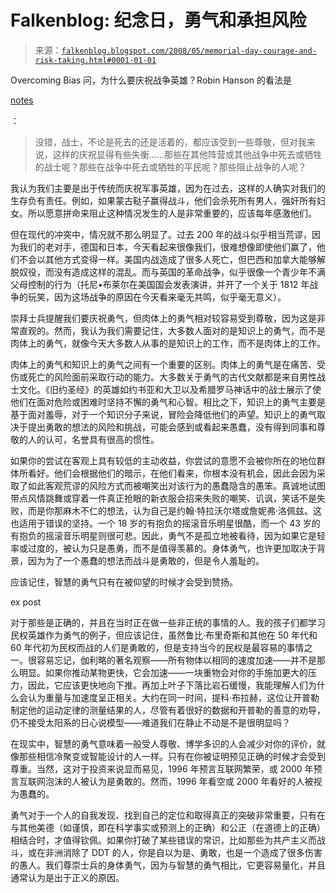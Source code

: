 <!--yml

category: 未分类

date: 2024-05-12 23:17:48

-->

# Falkenblog: 纪念日，勇气和承担风险

> 来源：[`falkenblog.blogspot.com/2008/05/memorial-day-courage-and-risk-taking.html#0001-01-01`](http://falkenblog.blogspot.com/2008/05/memorial-day-courage-and-risk-taking.html#0001-01-01)

Overcoming Bias 问，为什么要庆祝战争英雄？Robin Hanson 的看法是

[notes](http://www.overcomingbias.com/2008/05/who-should-we-h.html)

：

> 没错，战士，不论是死去的还是活着的，都应该受到一些尊敬，但对我来说，这样的庆祝显得有些失衡......那些在其他阵营或其他战争中死去或牺牲的战士呢？那些在战争中死去或牺牲的平民呢？那些阻止战争的人呢？

我认为我们主要是出于传统而庆祝军事英雄，因为在过去，这样的人确实对我们的生存负有责任。例如，如果蒙古鞑子赢得战斗，他们会杀死所有男人，强奸所有妇女。所以愿意拼命来阻止这种情况发生的人是非常重要的，应该每年感激他们。

但在现代的冲突中，情况就不那么明显了。过去 200 年的战斗似乎相当荒谬，因为我们的老对手，德国和日本，今天看起来很像我们，很难想像即使他们赢了，他们不会以其他方式变得一样。美国内战造成了很多人死亡，但巴西和加拿大能够解脱奴役，而没有造成这样的混乱。而与英国的革命战争，似乎很像一个青少年不满父母控制的行为（托尼•布莱尔在美国国会发表演讲，并开了一个关于 1812 年战争的玩笑，因为这场战争的原因在今天看来毫无共鸣，似乎毫无意义）。

崇拜士兵提醒我们要庆祝勇气，但肉体上的勇气相对较容易受到尊敬，因为这是非常直观的。然而，我认为我们需要记住，大多数人面对的是知识上的勇气，而不是肉体上的勇气，就像今天大多数人从事的是知识上的工作，而不是肉体上的工作。

肉体上的勇气和知识上的勇气之间有一个重要的区别。肉体上的勇气是在痛苦、受伤或死亡的风险面前采取行动的能力。大多数关于勇气的古代文献都是来自男性战士文化。《旧约圣经》的英雄如约书亚和大卫以及希腊罗马神话中的战士展示了使他们在面对危险或困难时坚持不懈的勇气和心智。相比之下，知识上的勇气主要是基于面对羞辱，对于一个知识分子来说，冒险会降低他们的声望。知识上的勇气取决于提出勇敢的想法的风险和挑战，可能会感到或看起来愚蠢，没有得到同事和尊敬的人的认可，名誉具有很高的惯性。

如果你的尝试在客观上具有较低的主动收益，你尝试的意愿不会被你所在的地位群体所看好。他们会根据他们的暗示，在他们看来，你根本没有机会，因此会因为采取了如此客观荒谬的风险方式而被嘲笑出对该行为的愚蠢隐含的愚笨。真诚地试图带点风情跳舞或穿着一件真正抢眼的新衣服会招来失败的嘲笑、讥讽，笑话不是失败，而是你那麻木不仁的想法，认为自己是约翰·特拉沃尔塔或詹妮弗·洛佩兹。这也适用于错误的坚持。一个 18 岁的有抱负的摇滚音乐明星很酷，而一个 43 岁的有抱负的摇滚音乐明星则很可悲。因此，勇气不是孤立地被看待，因为如果它是轻率或过度的，被认为只是愚勇，而不是值得羡慕的。身体勇气，也许更加取决于背景，因为为了一个愚蠢的想法而战斗是勇敢的，但是令人羞耻的。

应该记住，智慧的勇气只有在被仰望的时候才会受到赞扬。

ex post

对于那些是正确的，并且在当时正在做一些非正统的事情的人。我的孩子们都学习民权英雄作为勇气的例子，但应该记住，虽然鲁比·布里奇斯和其他在 50 年代和 60 年代初为民权而战的人们是勇敢的，但是支持当今的民权是最容易的事情之一。很容易忘记，伽利略的著名观察——所有物体以相同的速度加速——并不是那么明显。如果你推动某物更快，它会加速——一块重物会对你的手施加更大的压力，因此，它应该更快地向下推。再加上叶子下落比岩石缓慢，我能理解人们为什么会认为重量与加速度呈正相关。大约在同一时间，提科·布拉赫，这位让开普勒制定他的运动定律的测量结果的人，尽管有着很好的数据和开普勒的善意的劝导，仍不接受太阳系的日心说模型——难道我们在静止不动是不是很明显吗？

在现实中，智慧的勇气意味着一般受人尊敬、博学多识的人会减少对你的评价，就像那些相信冷聚变或智能设计的人一样。只有在你被证明预见正确的时候才会受到尊重。当然，这对于投资来说显而易见，1996 年预言互联网繁荣，或 2000 年预言互联网泡沫的人被认为是勇敢的。然而，1996 年看空或 2000 年看好的人被视为愚蠢的。

勇气对于一个人的自我发现、找到自己的定位和取得真正的突破非常重要，只有在与其他美德（如谨慎，即在科学事实或预测上的正确）和公正（在道德上的正确）相结合时，才值得钦佩。如果你打破了某些错误的常识，比如那些为共产主义而战斗，或在非洲消除了 DDT 的人，你是自以为是、勇敢，也是一个造成了很多伤害的愚人。我们尊崇士兵的身体勇气，因为与智慧的勇气相比，它更容易量化，并且通常认为是出于正义的原因。
